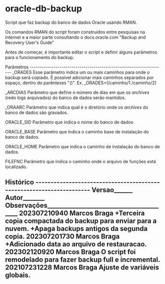 # oracle-db-backup

Script que faz backup do banco de dados Oracle usando RMAN.

Os comandos RMAN do script foram construídos entre pesquisas na internet e a maior parte consultando o docs.oracle.com "Backup and Recovery User's Guide"

Antes de começar, é importante editar o script e definir alguns parâmetros para o funcionamento do backup.

Parâmetros --------------------------------------------------------------------
_ORADES
Esse parâmetro indica um ou mais caminhos para onde o backup será copiado. É 
possível adicionar mais caminhos separados por espaço, dentro do parênteses 
"()". Ex.
_ORADES=(/caminho/1 /caminho/2)

_ARCDIAS
Parâmetro que define o número de dias em que os _archives_ (redo logs 
arquivados) do banco de dados serão mantidos.

_ORAARC
Parâmetro que indica qual é o diretório onde os _archives_ do banco de dados 
são gravados.

ORACLE_SID
Parâmetro que indica o nome do banco de dados

ORACLE_BASE
Parâmetro que indica o caminho base de instalação do banco de dados.

ORACLE_HOME
Parâmetro que indica o caminho de instalação do banco de dados.

FILEFNC
Parâmetro que indica o caminho onde o arquivo de funções está localizado.


Histórico ---------------------------------------------------------------------
Versao______  Autor_______  Observações________________________________________
202307210940  Marcos Braga  +Terceira copia compactada do backup para enviar 
                            para a nuvem.
                            +Apaga backups antigos da segunda copia.
202307201730  Marcos Braga  +Adicionado data ao arquivo de restauracao.
202302120920  Marcos Braga  O script foi remodelado para fazer backup full e
                            incremental.
202107231228  Marcos Braga  Ajuste de variáveis globais.
-------------------------------------------------------------------------------

